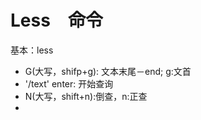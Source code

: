 # Less　命令

基本：less

- G(大写，shifp+g): 文本末尾－end; g:文首
- '/text'  enter: 开始查询
- N(大写，shift+n):倒查，n:正查
-
